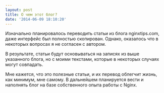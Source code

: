 ```yaml
---
layout: post
title: О чем этот блог?
date: '2014-06-09 18:10:20'
---
```


Изначально планировалось переводить статьи из блога nginxtips.com, даже интерфейс был полностью скопирован. Однако, оказалось что в некоторых вопросах я не согласен с автором.

В результате, статьи будут основываться на записях из выше указанного блога, но с моими текстами, которые в некоторых случаях могут совпадать.

Мне кажется, что это полезные статьи, и их перевод облегчит жизнь, как минимум, мне самому. В дальнейшем планируется вести и наполнять блог на базе собственного опыта работы с Nginx. 